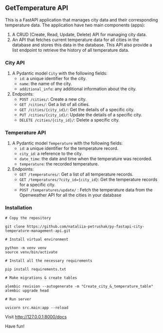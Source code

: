## GetTemperature API

This is a FastAPI application that manages city data and their corresponding temperature data. The application have two main components (apps):

1. A CRUD (Create, Read, Update, Delete) API for managing city data.
2. An API that fetches current temperature data for all cities in the database and stores this data in the database. This API also provide a list endpoint to retrieve the history of all temperature data.

### City API

1. A Pydantic model `City` with the following fields:
    - `id`: a unique identifier for the city.
    - `name`: the name of the city.
    - `additional_info`: any additional information about the city.
2. Endpoints:
    - `POST /cities/`: Create a new city.
    - `GET /cities/`: Get a list of all cities.
    - `GET /cities/{city_id}/`: Get the details of a specific city.
    - `PUT /cities/{city_id}/`: Update the details of a specific city.
    - `DELETE /cities/{city_id}/`: Delete a specific city.

### Temperature API

1. A Pydantic model `Temperature` with the following fields:
    - `id`: a unique identifier for the temperature record.
    - `city_id`: a reference to the city.
    - `date_time`: the date and time when the temperature was recorded.
    - `temperature`: the recorded temperature.
2. Endpoints:
    - `GET /temperatures/`: Get a list of all temperature records.
    - `GET /temperatures/?city_id={city_id}`: Get the temperature records for a specific city.
    - `POST /temperatures/update/` : Fetch the temperature data from the Openweather API for all the cities in your database

### Installation
 ````
 # Copy the repository
 
 git clone https://github.com/nataliia-petrushak/py-fastapi-city-temperature-management-api.git
 
 # Install virtual environment
 
 python -m venv venv
 source venv/bin/activate
 
 # Install all the necessary requirements
 
 pip install requirements.txt
 
 # Make migrations & create tables
 
 alembic revision --autogenerate -m "Create_city_&_temperature_table"
 alembic upgrade head
 
 # Run server
 
 uvicorn src.main:app --reload
 ````

Visit http://127.0.0.1:8000/docs

Have fun!